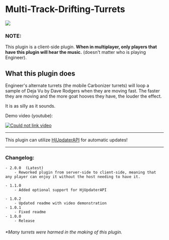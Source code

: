 # Multi-Track-Drifting-Turrets
![](https://lh3.googleusercontent.com/y8Npiiv31MbN2NiBdtXcerqDe0-SC6EZXwgrgppFSjg-sBxncvL7qd_mOT1LhV2xenDFez0=s85)
 
### NOTE:
This plugin is a client-side plugin. **When in multiplayer, only players that have this plugin will hear the music.** (doesn't matter who is playing Engineer).


## What this plugin does
Engineer's alternate turrets (the mobile Carbonizer turrets) will loop a sample of Deja Vu by Dave Rodgers when they are moving fast. The faster they are moving and the more goat hooves they have, the louder the effect.

It is as silly as it sounds.

Demo video (youtube):

[![Could not link video](http://img.youtube.com/vi/SReTAI0zt7M/0.jpg)](http://www.youtube.com/watch?v=SReTAI0zt7M)

***

This plugin can utilize [HjUpdaterAPI](https://thunderstore.io/package/Lodington/HjUpdaterAPI/) for automatic updates!

***

### Changelog:

    - 2.0.0  (Latest)
        - Reworked plugin from server-side to client-side, meaning that any player can enjoy it without the host needing to have it.

    - 1.1.0
        - Added optional support for HjUpdaterAPI

    - 1.0.2
        - Updated readme with video demonstration
    - 1.0.1
        - Fixed readme
    - 1.0.0
        - Release

###### *Many turrets were harmed in the making of this plugin.
